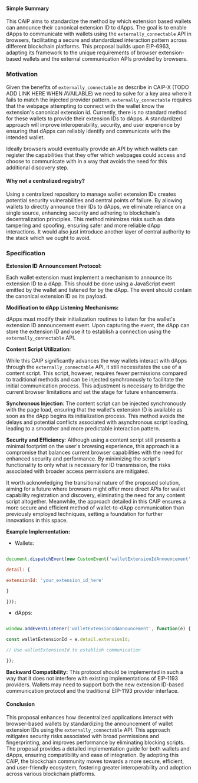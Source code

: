 
#### Simple Summary

This CAIP aims to standardize the method by which extension based wallets can announce their canonical extension ID to dApps. The goal is to enable dApps to communicate with wallets using the `externally_connectable` API in browsers, facilitating a secure and standardized interaction pattern across different blockchain platforms. This proposal builds upon EIP-6963, adapting its framework to the unique requirements of browser extension-based wallets and the external communication APIs provided by browsers.

### Motivation

Given the benefits of `externally_connectable` as describe in CAIP-X (TODO ADD LINK HERE WHEN AVAILABLE) we need to solve for a key area where it fails to match the injected provider pattern. `externally_connectable` requires that the webpage attempting to connect with the wallet know the extension's canonical extension id. Currently, there is no standard method for these wallets to provide their extension IDs to dApps. A standardized approach will improve interoperability, security, and user experience by ensuring that dApps can reliably identify and communicate with the intended wallet.

Ideally browsers would eventually provide an API by which wallets can register the capabilities that they offer which webpages could access and choose to communicate with in a way that avoids the need for this additional discovery step.

#### Why not a centralized registry?

Using a centralized repository to manage wallet extension IDs creates potential security vulnerabilities and central points of failure. By allowing wallets to directly announce their IDs to dApps, we eliminate reliance on a single source, enhancing security and adhering to blockchain's decentralization principles. This method minimizes risks such as data tampering and spoofing, ensuring safer and more reliable dApp interactions. It would also just introduce another layer of central authority to the stack which we ought to avoid.


### Specification

**Extension ID Announcement Protocol:**

Each wallet extension must implement a mechanism to announce its extension ID to a dApp. This should be done using a JavaScript event emitted by the wallet and listened for by the dApp. The event should contain the canonical extension ID as its payload.

**Modification to dApp Listening Mechanisms:**

dApps must modify their initialization routines to listen for the wallet's extension ID announcement event. Upon capturing the event, the dApp can store the extension ID and use it to establish a connection using the `externally_connectable` API.

**Content Script Utilization**:

While this CAIP significantly advances the way wallets interact with dApps through the `externally_connectable` API, it still necessitates the use of a content script. This script, however, requires fewer permissions compared to traditional methods and can be injected synchronously to facilitate the initial communication process. This adjustment is necessary to bridge the current browser limitations and set the stage for future enhancements.

    
**Synchronous Injection**: The content script can be injected synchronously with the page load, ensuring that the wallet's extension ID is available as soon as the dApp begins its initialization process. This method avoids the delays and potential conflicts associated with asynchronous script loading, leading to a smoother and more predictable interaction pattern.
    
**Security and Efficiency**: Although using a content script still presents a minimal footprint on the user's browsing experience, this approach is a compromise that balances current browser capabilities with the need for enhanced security and performance. By minimizing the script's functionality to only what is necessary for ID transmission, the risks associated with broader access permissions are mitigated.
    

It worth acknowledging the transitional nature of the proposed solution, aiming for a future where browsers might offer more direct APIs for wallet capability registration and discovery, eliminating the need for any content script altogether. Meanwhile, the approach detailed in this CAIP ensures a more secure and efficient method of wallet-to-dApp communication than previously employed techniques, setting a foundation for further innovations in this space.

 **Example Implementation:**

- Wallets:

```javascript

document.dispatchEvent(new CustomEvent('walletExtensionIdAnnouncement', {

detail: {

extensionId: 'your_extension_id_here'

}

}));

```

- dApps:

```javascript

window.addEventListener('walletExtensionIdAnnouncement', function(e) {

const walletExtensionId = e.detail.extensionId;

// Use walletExtensionId to establish communication

});

```

**Backward Compatibility:**
This protocol should be implemented in such a way that it does not interfere with existing implementations of EIP-1193 providers. Wallets may need to support both the new extension ID-based communication protocol and the traditional EIP-1193 provider interface.

#### Conclusion

This proposal enhances how decentralized applications interact with browser-based wallets by standardizing the announcement of wallet extension IDs using the `externally_connectable` API. This approach mitigates security risks associated with broad permissions and fingerprinting, and improves performance by eliminating blocking scripts. The proposal provides a detailed implementation guide for both wallets and dApps, ensuring compatibility and ease of integration. By adopting this CAIP, the blockchain community moves towards a more secure, efficient, and user-friendly ecosystem, fostering greater interoperability and adoption across various blockchain platforms.